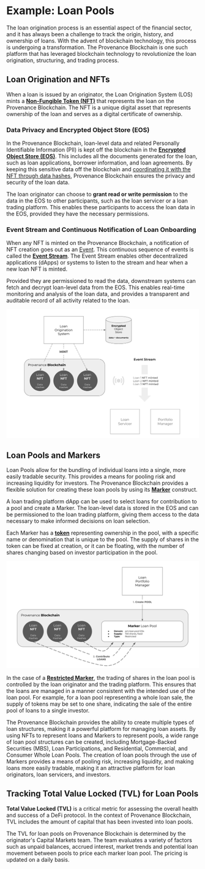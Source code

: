 # Example: Loan Pools

The loan origination process is an essential aspect of the financial sector, and it has always been a challenge to track
the origin, history, and ownership of loans. With the advent of blockchain technology, this process is undergoing a
transformation. The Provenance Blockchain is one such platform that has leveraged blockchain technology to revolutionize
the loan origination, structuring, and trading process.

## Loan Origination and NFTs

When a loan is issued by an originator, the Loan Origination System (LOS) mints a
[**Non-Fungible Token (NFT)**](/docs/learn/asset-lifecycle/assets-overview) that represents the loan on the Provenance
Blockchain. The NFT is a unique digital asset that represents ownership of the loan and serves as a digital certificate
of ownership.

### Data Privacy and Encrypted Object Store (EOS)

In the Provenance Blockchain, loan-level data and related Personally Identifiable Information (PII) is kept off the
blockchain in the [**Encrypted Object Store (EOS)**](/docs/pb/p8e/overview/). This includes all the documents generated
for the loan, such as loan applications, borrower information, and loan agreements. By keeping this sensitive data off
the blockchain and [coordinating it with the NFT through data hashes](/docs/learn/asset-lifecycle/nfts), Provenance
Blockchain ensures the privacy and security of the loan data.

The loan originator can choose to **grant read or write permission** to the data in the EOS to other participants, such
as the loan servicer or a loan trading platform. This enables these participants to access the loan data in the EOS,
provided they have the necessary permissions.

### Event Stream and Continuous Notification of Loan Onboarding

When any NFT is minted on the Provenance Blockchain, a notification of NFT creation goes out as
an [Event](https://docs.cosmos.network/main/core/events). This continuous sequence of events is called the [**Event
Stream**](https://github.com/FigureTechnologies/event-stream). The Event Stream enables other decentralized applications
(dApps) or systems to listen to the stream and hear when a new loan NFT is minted.

Provided they are permissioned to read the data, downstream systems can fetch and decrypt loan-level data from the EOS.
This enables real-time monitoring and analysis of the loan data, and provides a transparent and auditable record of all
activity related to the loan.

![asset lifecycle](/img/learn/asset-lifecycle/loan-lifecycle.png)

## Loan Pools and Markers

Loan Pools allow for the bundling of individual loans into a single, more easily tradable security. This provides a
means for pooling risk and increasing liquidity for investors. The Provenance Blockchain provides a flexible solution
for creating these loan pools by using its [**Marker**](/docs/pb/modules/marker-module) construct.

A loan trading platform dApp can be used to select loans for contribution to a pool and create a Marker. The loan-level
data is stored in the EOS and can be permissioned to the loan trading platform, giving them access to the data necessary
to make informed decisions on loan selection.

Each Marker has a [**token**](/docs/learn/asset-lifecycle/markers) representing ownership in the pool, with a specific
name or denomination that is unique to the pool. The supply of shares in the token can be fixed at creation, or it can
be floating, with the number of shares changing based on investor participation in the pool.

![asset lifecycle](/img/learn/asset-lifecycle/loan-lifecycle-structure.png)

In the case of a [**Restricted
Marker**](https://github.com/provenance-io/provenance/blob/main/x/marker/spec/01_state.md#marker-types), the trading of
shares in the loan pool is controlled by the loan originator and the trading platform. This ensures that the loans are
managed in a manner consistent with the intended use of the loan pool. For example, for a loan pool representing a whole
loan sale, the supply of tokens may be set to one share, indicating the sale of the entire pool of loans to a single
investor.

The Provenance Blockchain provides the ability to create multiple types of loan structures, making it a powerful
platform for managing loan assets. By using NFTs to represent loans and Markers to represent pools, a wide range of loan
pool structures can be created, including Mortgage-Backed Securities (MBS), Loan Participations, and Residential,
Commercial, and Consumer Whole Loan Pools. The creation of loan pools through the use of Markers provides a means of
pooling risk, increasing liquidity, and making loans more easily tradable, making it an attractive platform for loan
originators, loan servicers, and investors.

## Tracking Total Value Locked (TVL) for Loan Pools

**Total Value Locked (TVL)** is a critical metric for assessing the overall health and success of a DeFi protocol. In the
context of Provenance Blockchain, TVL includes the amount of capital that has been invested into loan pools.

The TVL for loan pools on Provenance Blockchain is determined by the originator's Capital Markets team. The team evaluates a
variety of factors such as unpaid balances, accrued interest, market trends and potential loan movement between pools to
price each marker loan pool. The pricing is updated on a daily basis.
